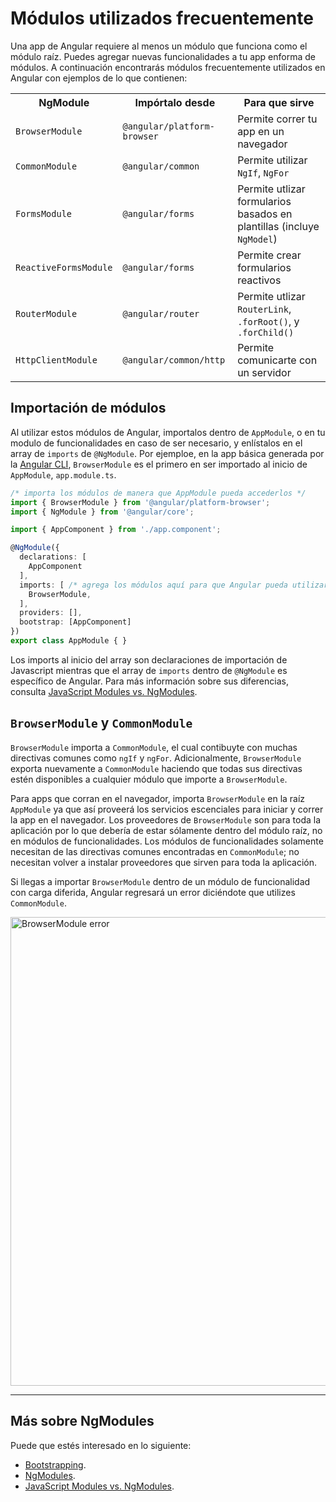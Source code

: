 # Módulos utilizados frecuentemente

Una app de Angular requiere al menos un módulo que funciona como el módulo raíz.
Puedes agregar nuevas funcionalidades a tu app enforma de módulos.
A continuación encontrarás módulos frecuentemente utilizados en Angular 
con ejemplos de lo que contienen:

<table>

 <tr>
   <th style="vertical-align: top">
     NgModule
   </th>

   <th style="vertical-align: top">
     Impórtalo desde
   </th>

   <th style="vertical-align: top">
     Para que sirve
   </th>
 </tr>

 <tr>
   <td><code>BrowserModule</code></td>
   <td><code>@angular/platform-browser</code></td>
   <td>Permite correr tu app en un navegador</td>
 </tr>

 <tr>
   <td><code>CommonModule</code></td>
   <td><code>@angular/common</code></td>
   <td>Permite utilizar <code>NgIf</code>, <code>NgFor</code></td>
 </tr>

 <tr>
   <td><code>FormsModule</code></td>
   <td><code>@angular/forms</code></td>
   <td>Permite utlizar formularios basados en plantillas  (incluye <code>NgModel</code>)</td>
 </tr>

 <tr>
   <td><code>ReactiveFormsModule</code></td>
   <td><code>@angular/forms</code></td>
   <td>Permite crear formularios reactivos</td>
 </tr>

 <tr>
   <td><code>RouterModule</code></td>
   <td><code>@angular/router</code></td>
   <td>Permite utlizar <code>RouterLink</code>, <code>.forRoot()</code>, y <code>.forChild()</code></td>
 </tr>

 <tr>
   <td><code>HttpClientModule</code></td>
   <td><code>@angular/common/http</code></td>
   <td>Permite comunicarte con un servidor</td>
 </tr>

</table>

## Importación de módulos

Al utilizar estos módulos de Angular, importalos dentro de `AppModule`,
o en tu modulo de funcionalidades en caso de ser necesario, y enlístalos 
en el array de `imports` de `@NgModule`. Por ejemploe, en la app básica 
generada por la [Angular CLI](cli), `BrowserModule` es el primero en ser importado
al inicio de `AppModule`, `app.module.ts`.


```typescript
/* importa los módulos de manera que AppModule pueda accederlos */
import { BrowserModule } from '@angular/platform-browser';
import { NgModule } from '@angular/core';

import { AppComponent } from './app.component';

@NgModule({
  declarations: [
    AppComponent
  ],
  imports: [ /* agrega los módulos aquí para que Angular pueda utilizarlos */
    BrowserModule,
  ],
  providers: [],
  bootstrap: [AppComponent]
})
export class AppModule { }
```

Los imports al inicio del array son declaraciones de importación de Javascript
mientras que el array de `imports` dentro de `@NgModule` es específico de Angular.
Para más información sobre sus diferencias, consulta  [JavaScript Modules vs. NgModules](guide/ngmodule-vs-jsmodule).


## `BrowserModule` y `CommonModule`

`BrowserModule` importa a `CommonModule`, el cual contibuyte con muchas
directivas comunes como `ngIf` y `ngFor`. Adicionalmente, `BrowserModule`
exporta nuevamente a `CommonModule` haciendo que todas sus directivas
estén disponibles a cualquier módulo que importe a `BrowserModule`.

Para apps que corran en el navegador, importa `BrowserModule` en la 
raíz `AppModule` ya que así proveerá los servicios escenciales para 
iniciar y correr la app en el navegador. Los proveedores de `BrowserModule`
son para toda la aplicación por lo que debería de estar sólamente dentro
del módulo raíz, no en módulos de funcionalidades. Los módulos de funcionalidades
solamente necesitan de las directivas comunes encontradas en `CommonModule`;
no necesitan volver a instalar proveedores que sirven para toda la aplicación.

Si llegas a importar `BrowserModule` dentro de un módulo de funcionalidad 
con carga diferida, Angular regresará un error diciéndote que utilizes `CommonModule`.

<div class="lightbox">
  <img src="generated/images/guide/frequent-ngmodules/browser-module-error.gif" width=750 alt="BrowserModule error">
</div>

<hr />


## Más sobre NgModules

Puede que estés interesado en lo siguiente:
* [Bootstrapping](guide/bootstrapping).
* [NgModules](guide/ngmodules).
* [JavaScript Modules vs. NgModules](guide/ngmodule-vs-jsmodule).

